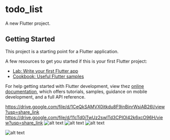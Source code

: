 # todo_list

A new Flutter project.

## Getting Started

This project is a starting point for a Flutter application.

A few resources to get you started if this is your first Flutter project:

- [Lab: Write your first Flutter app](https://docs.flutter.dev/get-started/codelab)
- [Cookbook: Useful Flutter samples](https://docs.flutter.dev/cookbook)

For help getting started with Flutter development, view thez
[online documentation](https://docs.flutter.dev/), which offers tutorials,
samples, guidance on mobile development, and a full API reference.

https://drive.google.com/file/d/1CeQkSAMVX0itkdu8F9inBinrWsiAB26l/view?usp=share_link
https://drive.google.com/file/d/11cTd0iTwUz2swlTd3CPIOl42k6xcO96H/view?usp=share_link
![alt text](https://drive.google.com/uc?export=view&id=1CeQkSAMVX0itkdu8F9inBinrWsiAB26l)
![alt text](https://drive.google.com/uc?export=view&id=11cTd0iTwUz2swlTd3CPIOl42k6xcO96H)
![alt text](https://drive.google.com/uc?export=view&id=1Dwz0ZPIXLhmrNsUP4YUD3aGZH_8av5SV)


























































![alt text](https://drive.google.com/uc?export=view&id=1KbwMeZMm-h1QC2vPRFNUfKBZfZpbpWKL)
